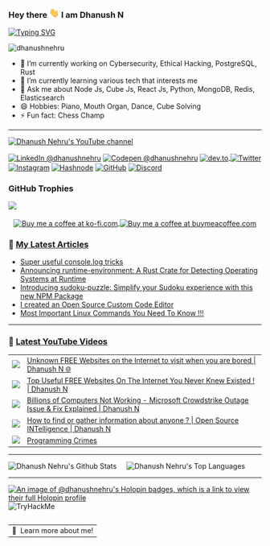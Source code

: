 ### <p>Hey there <img src="https://raw.githubusercontent.com/DhanushNehru/DhanushNehru/master/assets/wave.gif" width="20px" height="20px"/> I am Dhanush N</p> 

[![Typing SVG](https://readme-typing-svg.demolab.com?font=Fira+Code&weight=100&size=15&duration=7000&pause=1000&width=435&lines=Tech+Autodidact%2C+Engineer+%26+Programmer;Loves+to+solve+technology+problems+by+code;Likes+to+build+scalable%2C+secure+applications)](https://git.io/typing-svg)

<p align="left"> <img src="https://komarev.com/ghpvc/?username=dhanushnehru&label=Profile%20views&color=0e75b6&style=flat" alt="dhanushnehru" /> </p>

- 🔭 I’m currently working on Cybersecurity, Ethical Hacking, PostgreSQL, Rust
- 🌱 I’m currently learning various tech that interests me
- 💬 Ask me about Node Js, Cube Js, React Js, Python, MongoDB, Redis, Elasticsearch
- 😄 Hobbies: Piano, Mouth Organ, Dance, Cube Solving
- ⚡ Fun fact: Chess Champ

---

<p align="left">

<a href="http://youtube.com/@dhanushnehru?sub_confirmation=1">
    <img src="https://img.shields.io/youtube/channel/views/UCkPSG_rUGJqAXmcajZ0mNMw?style=for-the-badge&logo=youtube&label=Youtube&color=FF0000" alt="Dhanush Nehru's YouTube channel"/>
</a>

<a href="https://www.linkedin.com/in/dhanushnehru/"><img alt="LinkedIn @dhanushnehru" align="center" src="https://img.shields.io/badge/LINKEDIN-blue.svg?logo=linkedin&style=for-the-badge" /></a>
<a href="https://codepen.io/dhanushnehru" target="blank"><img alt="Codepen @dhanushnehru" align="center" src="https://img.shields.io/badge/CODEPEN-greenblue.svg?logo=codepen&style=for-the-badge" /></a>
<a href="https://dev.to/dhanushnehru" target="blank"><img align="center" src="https://img.shields.io/badge/DEV.TO-black.svg?logo=dev.to&style=for-the-badge" alt="dev.to"/>
<a href="https://twitter.com/Dhanush_Nehru" target="blank"><img alt="Twitter" align="center" src="https://img.shields.io/badge/TWITTER-lightblue.svg?logo=twitter&style=for-the-badge" /></a>
<a href="https://instagram.com/dhanush_nehru" target="blank"><img alt="Instagram" align="center" src="https://img.shields.io/badge/INSTAGRAM-orange.svg?logo=instagram&style=for-the-badge" /></a>
<a href="https://hashnode.com/@dhanushnehru"><img alt="Hashnode" align="center" src="https://img.shields.io/badge/HASHNODE-darkblue.svg?logo=hashnode&style=for-the-badge" title="Hashnode"/></a>
<a href="https://github.com/DhanushNehru"><img alt="GitHub" align="center" src="https://img.shields.io/badge/GITHUB-black.svg?logo=github&logoColor=white&style=for-the-badge" title="GitHub"/></a>
<a href="https://discord.gg/Yn9g6KuWyA"><img alt="Discord" align="center" src="https://img.shields.io/badge/Discord-gray.svg?logo=discord&logoColor=white&style=for-the-badge" title="Discord"/></a>
</p>

### GitHub Trophies
<img src="https://github-profile-trophy.vercel.app/?username=DhanushNehru&theme=juicyfresh&no-bg=true" />

<p align="center">
  <a href="https://ko-fi.com/dhanushnehru"> 
    <img align="center" src="https://cdn.ko-fi.com/cdn/kofi3.png?v=3" height="50" width="210" alt="Buy me a coffee at ko-fi.com" />
  </a>
  <a href="https://www.buymeacoffee.com/dhanushnehru"> 
    <img align="center" src="https://cdn.buymeacoffee.com/buttons/v2/default-yellow.png" height="50" width="210" alt="Buy me a coffee at buymeacoffee.com" />
  </a>
</p>

<!-- **📕 Latest dev.to posts [@dhanushnehru](https://dev.to/dhanushnehru)** -->
<!-- DEVTO-BLOG-LIST:START -->
<!-- DEVTO-BLOG-LIST:END --> 

### 📕 [My Latest Articles](https://hashnode.com/@dhanushnehru)
<!-- HASHNODE-BLOG-LIST:START -->
- [Super useful console.log tricks](https://dhanushnehru.hashnode.dev/super-useful-consolelog-tricks)
- [Announcing runtime-environment: A Rust Crate for Detecting Operating Systems at Runtime](https://dhanushnehru.hashnode.dev/announcing-runtime-environment-a-rust-crate-for-detecting-operating-systems-at-runtime)
- [Introducing sudoku-puzzle: Simplify your Sudoku experience with this new NPM Package](https://dhanushnehru.hashnode.dev/introducing-sudoku-puzzle-simplify-your-sudoku-experience-with-this-new-npm-package)
- [I created an Open Source Custom Code Editor](https://dhanushnehru.hashnode.dev/i-created-an-open-source-custom-code-editor)
- [Most Important Linux Commands You Need To Know !!!](https://dhanushnehru.hashnode.dev/most-important-linux-commands-you-need-to-know)
<!-- HASHNODE-BLOG-LIST:END -->

---

### 🎥 [Latest YouTube Videos](https://youtube.com/@dhanushnehru?sub_confirmation=1)
<table>
<!-- YOUTUBE-VIDEOS-LIST:START --><tr><td><a href="https://www.youtube.com/watch?v=3gON6pBtJbk"><img width="140px" src="https://i.ytimg.com/vi/3gON6pBtJbk/mqdefault.jpg"></a></td>
<td><a href="https://www.youtube.com/watch?v=3gON6pBtJbk">Unknown FREE Websites on the Internet to visit when you are bored | Dhanush N 🌐</a><br/></td></tr>
<tr><td><a href="https://www.youtube.com/watch?v=JF7Rin9OD3A"><img width="140px" src="https://i.ytimg.com/vi/JF7Rin9OD3A/mqdefault.jpg"></a></td>
<td><a href="https://www.youtube.com/watch?v=JF7Rin9OD3A">Top Useful FREE Websites On The Internet You Never Knew Existed ! | Dhanush N</a><br/></td></tr>
<tr><td><a href="https://www.youtube.com/watch?v=GgP0EyuN8GA"><img width="140px" src="https://i.ytimg.com/vi/GgP0EyuN8GA/mqdefault.jpg"></a></td>
<td><a href="https://www.youtube.com/watch?v=GgP0EyuN8GA">Billions of Computers Not Working - Microsoft Crowdstrike Outage Issue &amp; Fix Explained | Dhanush N</a><br/></td></tr>
<tr><td><a href="https://www.youtube.com/watch?v=WgngcxccN3s"><img width="140px" src="https://i.ytimg.com/vi/WgngcxccN3s/mqdefault.jpg"></a></td>
<td><a href="https://www.youtube.com/watch?v=WgngcxccN3s">How to find or gather information about anyone ? | Open Source INTelligence | Dhanush N</a><br/></td></tr>
<tr><td><a href="https://www.youtube.com/watch?v=FXjbcNiEVzA"><img width="140px" src="https://i.ytimg.com/vi/FXjbcNiEVzA/mqdefault.jpg"></a></td>
<td><a href="https://www.youtube.com/watch?v=FXjbcNiEVzA">Programming Crimes</a><br/></td></tr>
<!-- YOUTUBE-VIDEOS-LIST:END -->
</table>

---

![Dhanush Nehru's Github Stats](https://github-readme-stats.vercel.app/api?username=DhanushNehru&show_icons=true&theme=dracula)  &nbsp; &nbsp; ![Dhanush Nehru's Top Languages](https://github-readme-stats.vercel.app/api/top-langs/?username=DhanushNehru&theme=dracula&include_all_commits=true&count_private=true&layout=compact)

---

[![An image of @dhanushnehru's Holopin badges, which is a link to view their full Holopin profile](https://holopin.me/dhanushnehru)](https://holopin.io/@dhanushnehru)
<img src="https://tryhackme-badges.s3.amazonaws.com/dhanushnehru.png" alt="TryHackMe">

<a href="https://www.google.com/search?q=Dhanush+Nehru">
  <table align="left">
      <tr>
          <td>
            🙂&nbsp;&nbsp;Learn more about me!
          </td>
      </tr>
  </table>
</a>

---
